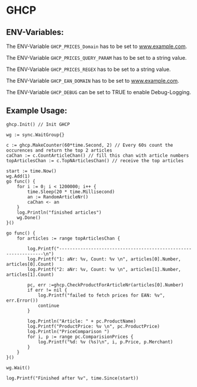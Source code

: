 # GHCP

## ENV-Variables:

The ENV-Variable `GHCP_PRICES_Domain` has to be set to www.example.com.

The ENV-Variable `GHCP_PRICES_QUERY_PARAM` has to be set to a string value.

The ENV-Variable `GHCP_PRICES_REGEX` has to be set to a string value.

The ENV-Variable `GHCP_EAN_DOMAIN` has to be set to www.example.com.

The ENV-Variable `GHCP_DEBUG` can be set to TRUE to enable Debug-Logging.

## Example Usage:
```
ghcp.Init() // Init GHCP

wg := sync.WaitGroup{}

c := ghcp.MakeCounter(60*time.Second, 2) // Every 60s count the occurences and return the top 2 articles
caChan := c.CountArticleChan() // fill this chan with article numbers
topArticlesChan := c.TopNArticlesChan() // receive the top articles

start := time.Now()
wg.Add(1)
go func() {
    for i := 0; i < 1200000; i++ {
        time.Sleep(20 * time.Millisecond)
        an := RandomArticleNr()
        caChan <- an
    }
    log.Println("finished articles")
    wg.Done()
}()

go func() {
    for articles := range topArticlesChan {

        log.Printf("----------------------------------------------------------------\n")
        log.Printf("1: aNr: %v, Count: %v \n", articles[0].Number, articles[0].Count)
        log.Printf("2: aNr: %v, Count: %v \n", articles[1].Number, articles[1].Count)

        pc, err :=ghcp.CheckProductForArticleNr(articles[0].Number)
        if err != nil {
            log.Printf("failed to fetch prices for EAN: %v", err.Error())
            continue
        }

        log.Println("Article: " + pc.ProductName)
        log.Printf("ProductPrice: %v \n", pc.ProductPrice)
        log.Println("PriceComparison ")
        for i, p := range pc.ComparisionPrices {
            log.Printf("%d: %v (%s)\n", i, p.Price, p.Merchant)
        }
    }
}()

wg.Wait()

log.Printf("Finished after %v", time.Since(start))
```